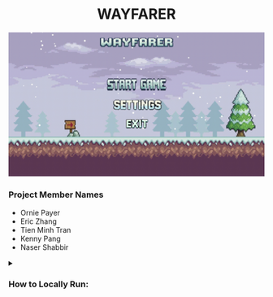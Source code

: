 <h1 align="center">WAYFARER</h1>
<img src="https://github.com/Orniepay/WAYFARER/blob/main/images/Wayfarer.gif"  alt="UB Commons Food Web App"/>


<br>

### Project Member Names
- Ornie Payer
- Eric Zhang
- Tien Minh Tran
- Kenny Pang
- Naser Shabbir


</details> <details> <summary> <h3> How to Locally Run: </h2></summary>

Clone the repository:

```bash
https://github.com/Orniepay/WAYFARER.git
```

In the Terminal:

```bash
python main_menu.py
```
